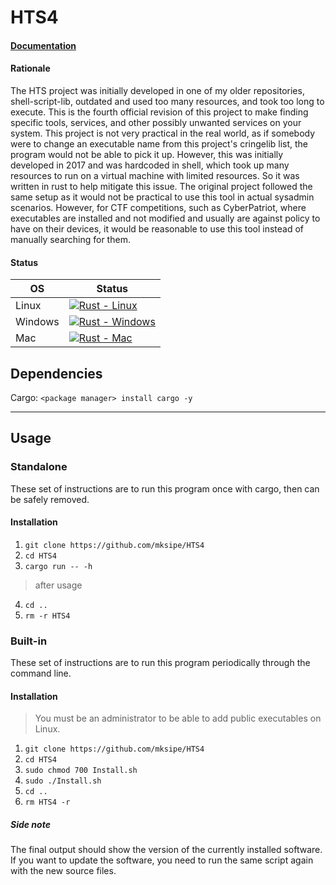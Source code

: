 # HTS4

#### [Documentation](https://mksipe.github.io/mksipe/hts4/)

#### Rationale

The HTS project was initially developed in one of my older repositories, shell-script-lib, outdated and used too many resources, and took too long to execute. This is the fourth official revision of this project to make finding specific tools, services, and other possibly unwanted services on your system. This project is not very practical in the real world, as if somebody were to change an executable name from this project's cringelib list, the program would not be able to pick it up. However, this was initially developed in 2017 and was hardcoded in shell, which took up many resources to run on a virtual machine with limited resources. So it was written in rust to help mitigate this issue. The original project followed the same setup as it would not be practical to use this tool in actual sysadmin scenarios. However, for CTF competitions, such as CyberPatriot, where executables are installed and not modified and usually are against policy to have on their devices, it would be reasonable to use this tool instead of manually searching for them. 


#### Status
|OS|Status|
|-|-|
|Linux|[![Rust - Linux](https://github.com/mksipe/HTS4/actions/workflows/linrust.yml/badge.svg)](https://github.com/mksipe/HTS4/actions/workflows/linrust.yml)|
|Windows|[![Rust - Windows](https://github.com/mksipe/HTS4/actions/workflows/winrust.yml/badge.svg)](https://github.com/mksipe/HTS4/actions/workflows/winrust.yml)|
|Mac|[![Rust - Mac](https://github.com/mksipe/HTS4/actions/workflows/macrust.yml/badge.svg)](https://github.com/mksipe/HTS4/actions/workflows/macrust.yml)|

## Dependencies

Cargo: `<package manager> install cargo -y`

--- 

## Usage

### Standalone

These set of instructions are to run this program once with cargo, then can be safely removed. 

#### Installation

1. `git clone https://github.com/mksipe/HTS4`
2. `cd HTS4`
3. `cargo run -- -h`
> after usage
4. `cd ..`
5. `rm -r HTS4`


### Built-in

These set of instructions are to run this program periodically through the command line.

#### Installation

> You must be an administrator to be able to add public executables on Linux.

1. `git clone https://github.com/mksipe/HTS4`
2. `cd HTS4`
3. `sudo chmod 700 Install.sh` 
4. `sudo ./Install.sh`
5. `cd .. `
6. `rm HTS4 -r  `


##### Side note

The final output should show the version of the currently installed software. If you want to update the software, you need to run the same script again with the new source files. 
